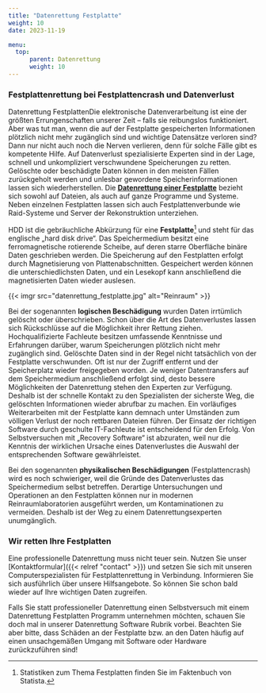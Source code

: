 ```yaml
---
title: "Datenrettung Festplatte"
weight: 10
date: 2023-11-19

menu:
  top:
      parent: Datenrettung
      weight: 10
---
```


### Festplattenrettung bei Festplattencrash und Datenverlust

Datenrettung FestplattenDie elektronische Datenverarbeitung ist eine der größten Errungenschaften unserer Zeit – falls sie reibungslos funktioniert. Aber was tut man, wenn die auf der Festplatte gespeicherten Informationen plötzlich nicht mehr zugänglich sind und wichtige Datensätze verloren sind? Dann nur nicht auch noch die Nerven verlieren, denn für solche Fälle gibt es kompetente Hilfe. Auf Datenverlust spezialisierte Experten sind in der Lage, schnell und unkompliziert verschwundene Speicherungen zu retten. Gelöschte oder beschädigte Daten können in den meisten Fällen zurückgeholt werden und unlesbar gewordene Speicherinformationen lassen sich wiederherstellen. Die **[Datenrettung einer Festplatte](http://xdatenrettung.de/festplatte/)** bezieht sich sowohl auf Dateien, als auch auf ganze Programme und Systeme. Neben einzelnen Festplatten lassen sich auch Festplattenverbunde wie Raid-Systeme und Server der Rekonstruktion unterziehen.

HDD ist die gebräuchliche Abkürzung für eine **Festplatte**[^*] und steht für das englische „hard disk drive“. Das Speichermedium besitzt eine ferromagnetische rotierende Scheibe, auf deren starre Oberfläche binäre Daten geschrieben werden. Die Speicherung auf den Festplatten erfolgt durch Magnetisierung von Plattenabschnitten. Gespeichert werden können die unterschiedlichsten Daten, und ein Lesekopf kann anschließend die magnetisierten Daten wieder auslesen.

{{< imgr src="datenrettung_festplatte.jpg" alt="Reinraum" >}}

Bei der sogenannten **logischen Beschädigung** wurden Daten irrtümlich gelöscht oder überschrieben. Schon über die Art des Datenverlustes lassen sich Rückschlüsse auf die Möglichkeit ihrer Rettung ziehen. Hochqualifizierte Fachleute besitzen umfassende Kenntnisse und Erfahrungen darüber, warum Speicherungen plötzlich nicht mehr zugänglich sind. Gelöschte Daten sind in der Regel nicht tatsächlich von der Festplatte verschwunden. Oft ist nur der Zugriff entfernt und der Speicherplatz wieder freigegeben worden. Je weniger Datentransfers auf dem Speichermedium anschließend erfolgt sind, desto bessere Möglichkeiten der Datenrettung stehen den Experten zur Verfügung. Deshalb ist der schnelle Kontakt zu den Spezialisten der sicherste Weg, die gelöschten Informationen wieder abrufbar zu machen. Ein vorläufiges Weiterarbeiten mit der Festplatte kann demnach unter Umständen zum völligen Verlust der noch rettbaren Dateien führen. Der Einsatz der richtigen Software durch geschulte IT-Fachleute ist entscheidend für den Erfolg. Von Selbstversuchen mit „Recovery Software“ ist abzuraten, weil nur die Kenntnis der wirklichen Ursache eines Datenverlustes die Auswahl der entsprechenden Software gewährleistet.

Bei den sogenannten **physikalischen Beschädigungen** (Festplattencrash) wird es noch schwieriger, weil die Gründe des Datenverlustes das Speichermedium selbst betreffen. Derartige Untersuchungen und Operationen an den Festplatten können nur in modernen Reinraumlaboratorien ausgeführt werden, um Kontaminationen zu vermeiden. Deshalb ist der Weg zu einem Datenrettungsexperten unumgänglich.

### Wir retten Ihre Festplatten

Eine professionelle Datenrettung muss nicht teuer sein. Nutzen Sie unser [Kontaktformular]({{< relref "contact" >}}) und setzen Sie sich mit unseren Computerspezialisten für Festplattenrettung in Verbindung. Informieren Sie sich ausführlich über unsere Hilfsangebote. So können Sie schon bald wieder auf Ihre wichtigen Daten zugreifen.

Falls Sie statt professioneller Datenrettung einen Selbstversuch mit einem Datenrettung Festplatten Programm unternehmen möchten, schauen Sie doch mal in unserer Datenrettung Software Rubrik vorbei. Beachten Sie aber bitte, dass Schäden an der Festplatte bzw. an den Daten häufig auf einen unsachgemäßen Umgang mit Software oder Hardware zurückzuführen sind!

[^*]: Statistiken zum Thema Festplatten finden Sie im Faktenbuch von Statista.
